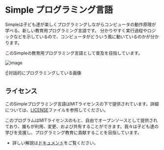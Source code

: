 # Simple プログラミング言語
Simpleは子ども達が楽しくプログラミングしながらコンピュータの動作原理が学べる、新しい教育用プログラミング言語です。
分かりやすく実行過程やロジックなどを示しているので、コンピュータがどういう風に動いているのかが分かります。

このSimpleの教育用プログラミング言語として普及を目指しています。


![image](https://github.com/KajizukaTaichi/Simple-Programing-Language/assets/122075081/ef08d02d-8b8a-43d6-9e9f-6ab1629753f7)


☝対話的にプログラミングしている画像

## ライセンス
このSimpleプログラミング言語はMITライセンスの下で提供されています。詳細については、[LICENSE](LICENSE)ファイルを参照してください。


 
このプログラムはMITライセンスのもと、自由でオープンソースとして提供されており、誰もが利用、変更、および共有することができます。我々は子ども達の学びを支援し、プログラミング教育に貢献することを目指しています。


- 詳しい解説は[ドキュメント](https://github.com/KajizukaTaichi/Simple-Programing-Language/wiki/%E3%83%89%E3%82%AD%E3%83%A5%E3%83%A1%E3%83%B3%E3%83%88)をご覧ください。
